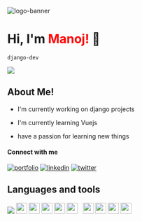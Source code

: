 

![logo-banner](https://user-images.githubusercontent.com/93448410/188416116-a8d88355-6d3b-4dff-895d-aa8a8b51f70a.png)


# Hi, I'm <span style="color:red;">Manoj!</span> 👋


`django-dev` 

![](https://komarev.com/ghpvc/?username=manoj-gaonkar)

##  About Me!


-  I'm currently working on django projects

-  I'm currently learning Vuejs

-  have a passion for learning new things

#### Connect with me
[![portfolio](https://img.shields.io/badge/my_portfolio-000?style=for-the-badge&logo=ko-fi&logoColor=white)](https://manoj-gaonkar.github.io)
[![linkedin](https://img.shields.io/badge/linkedin-0A66C2?style=for-the-badge&logo=linkedin&logoColor=white)](https://www.linkedin.com/in/manoj-gaonkar-335560228/)
[![twitter](https://img.shields.io/badge/twitter-1DA1F2?style=for-the-badge&logo=twitter&logoColor=white)](https://twitter.com/ManojGaonkar20)


## Languages and tools
<img src="https://img.icons8.com/external-tal-revivo-filled-tal-revivo/24/000000/external-django-a-high-level-python-web-framework-that-encourages-rapid-development-logo-filled-tal-revivo.png"/>&nbsp;<img style='width:25px;'  src="https://img.icons8.com/color/48/000000/figma--v1.png"/>&nbsp;<img style='width:25px;' src="https://img.icons8.com/color/48/000000/python--v1.png"/>&nbsp;<img style='width:25px;' src="https://img.icons8.com/color/48/000000/html-5--v1.png"/>&nbsp;<img style='width:25px;'
 src="https://img.icons8.com/color/48/000000/css3.png"/>&nbsp;<img style='width:25px;' src="https://img.icons8.com/color/48/000000/javascript--v1.png"/>
&nbsp; <img style='width:25px;' src="https://img.icons8.com/color/48/000000/tailwindcss.png"/>&nbsp;<img style='width:25px;' src="https://img.icons8.com/color/48/000000/adobe-after-effects--v1.png"/>&nbsp;<img style='width:25px;'  src="https://img.icons8.com/officel/16/000000/react.png"/>&nbsp;<img style='width:25px;'  src="https://img.icons8.com/color/48/000000/adobe-photoshop--v1.png"/>





